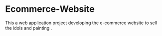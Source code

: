 # Ecommerce-Website
This a web application project developing the e-commerce website to sell the idols and painting . 
